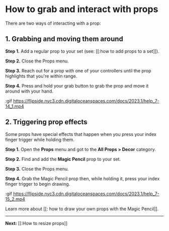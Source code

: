 # How to grab and interact with props

There are two ways of interacting with a prop:

## 1. Grabbing and moving them around

**Step 1.** Add a regular prop to your set (see: [[:how to add props to a set]]).

**Step 2.** Close the Props menu.

**Step 3.** Reach out for a prop with one of your controllers until the prop highlights that you're within range.

**Step 4.** Press and hold your grab button to grab the prop and move it around with your hand.

:gif https://flipside.nyc3.cdn.digitaloceanspaces.com/docs/2023.1/help_7-14_1.mp4

## 2. Triggering prop effects

Some props have special effects that happen when you press your index finger trigger while holding them.

**Step 1.** Open the **Props** menu and got to the **All Props > Decor** category.

**Step 2.** Find and add the **Magic Pencil** prop to your set.

**Step 3.** Close the Props menu.

**Step 4.** Grab the Magic Pencil prop then, while holding it, press your index finger trigger to begin drawing.

:gif https://flipside.nyc3.cdn.digitaloceanspaces.com/docs/2023.1/help_7-15_2.mp4

Learn more about [[: how to draw your own props with the Magic Pencil]].

---

**Next:** [[:How to resize props]]
